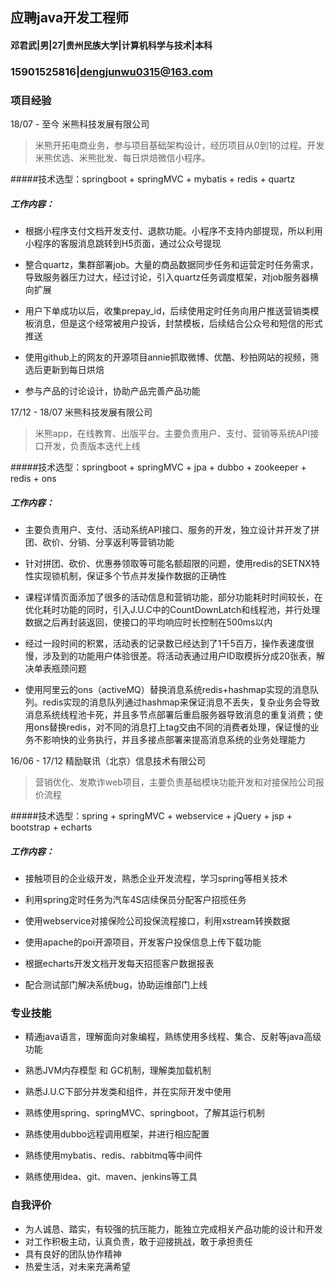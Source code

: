 ## 应聘java开发工程师

#### 邓君武|男|27|贵州民族大学|计算机科学与技术|本科

### 15901525816|dengjunwu0315@163.com

### 项目经验

18/07 - 至今 米熊科技发展有限公司

> 米熊开拓电商业务，参与项目基础架构设计，经历项目从0到1的过程。开发米熊优选、米熊批发、每日烘焙微信小程序。

#####技术选型：springboot + springMVC + mybatis + redis + quartz

##### 工作内容：

- 根据小程序支付文档开发支付、退款功能。小程序不支持内部提现，所以利用小程序的客服消息跳转到H5页面，通过公众号提现

- 整合quartz，集群部署job。大量的商品数据同步任务和运营定时任务需求，导致服务器压力过大，经过讨论，引入quartz任务调度框架，对job服务器横向扩展

- 用户下单成功以后，收集prepay_id，后续使用定时任务向用户推送营销类模板消息，但是这个经常被用户投诉，封禁模板，后续结合公众号和短信的形式推送

- 使用github上的网友的开源项目annie抓取微博、优酷、秒拍网站的视频，筛选后更新到每日烘焙

- 参与产品的讨论设计，协助产品完善产品功能

17/12 - 18/07 米熊科技发展有限公司

> 米熊app，在线教育、出版平台。主要负责用户、支付、营销等系统API接口开发，负责版本迭代上线

#####技术选型：springboot + springMVC + jpa + dubbo + zookeeper + redis + ons

##### 工作内容：

- 主要负责用户、支付、活动系统API接口、服务的开发，独立设计并开发了拼团、砍价、分销、分享返利等营销功能

- 针对拼团、砍价、优惠券领取等可能名额超限的问题，使用redis的SETNX特性实现锁机制，保证多个节点并发操作数据的正确性

- 课程详情页面添加了很多的活动信息和营销功能，部分功能耗时时间较长，在优化耗时功能的同时，引入J.U.C中的CountDownLatch和线程池，并行处理数据之后再封装返回，使接口的平均响应时长控制在500ms以内

- 经过一段时间的积累，活动表的记录数已经达到了1千5百万，操作表速度很慢，涉及到的功能用户体验很差。将活动表通过用户ID取模拆分成20张表，解决单表瓶颈问题

- 使用阿里云的ons（activeMQ）替换消息系统redis+hashmap实现的消息队列。redis实现的消息队列通过hashmap来保证消息不丢失，复杂业务会导致消息系统线程池卡死，并且多节点部署后重启服务器导致消息的重复消费；使用ons替换redis，对不同的消息打上tag交由不同的消费者处理，保证慢的业务不影响快的业务执行，并且多接点部署来提高消息系统的业务处理能力

16/06 - 17/12  精励联讯（北京）信息技术有限公司

> 营销优化、发欺诈web项目，主要负责基础模块功能开发和对接保险公司报价流程

#####技术选型：spring + springMVC + webservice + jQuery + jsp + bootstrap + echarts

##### 工作内容：

- 接触项目的企业级开发，熟悉企业开发流程，学习spring等相关技术

- 利用spring定时任务为汽车4S店续保员分配客户招揽任务

- 使用webservice对接保险公司投保流程接口，利用xstream转换数据

- 使用apache的poi开源项目，开发客户投保信息上传下载功能

- 根据echarts开发文档开发每天招揽客户数据报表

- 配合测试部门解决系统bug，协助运维部门上线

### 专业技能

- 精通java语言，理解面向对象编程，熟练使用多线程、集合、反射等java高级功能

- 熟悉JVM内存模型 和 GC机制，理解类加载机制

- 熟悉J.U.C下部分并发类和组件，并在实际开发中使用

- 熟练使用spring、springMVC、springboot，了解其运行机制

- 熟练使用dubbo远程调用框架，并进行相应配置

- 熟练使用mybatis、redis、rabbitmq等中间件

- 熟练使用idea、git、maven、jenkins等工具


### 自我评价

- 为人诚恳、踏实，有较强的抗压能力，能独立完成相关产品功能的设计和开发
- 对工作积极主动，认真负责，敢于迎接挑战，敢于承担责任
- 具有良好的团队协作精神
- 热爱生活，对未来充满希望